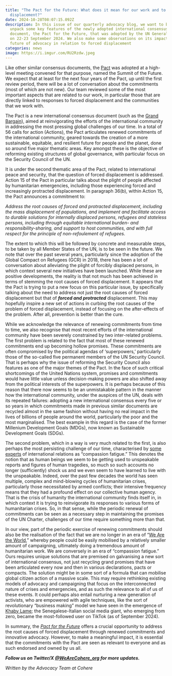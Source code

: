 ```yaml
---
title: "The Pact for the Future: What does it mean for our work and to forced
  displacement?"
date: 2024-10-28T08:07:15.092Z
description: In this issue of our quarterly advocacy blog, we want to briefly
  unpack some key features of the newly adopted international consensus
  document, the Pact for the Future, that was adopted by the UN General Assembly
  on 22-23 September 2024. We also make some observations on its impact on the
  future of advocacy in relation to forced displacement
categories: news
image: https://i.imgur.com/RU2Rzdw.jpeg
---
```

Like other similar consensus documents, the [Pact](https://www.un.org/sites/un2.un.org/files/sotf-pact_for_the_future_adopted.pdf) was adopted at a high-level meeting convened for that purpose, named the Summit of the Future. We expect that at least for the next four years of the Pact, up until  the first review period, there will be a lot of conversation about the commitments (most of which are not new). Our team reviewed some of the most important aspects that are related to our work, in particular those that are directly linked to responses to forced displacement and the communities that we work with. 

The Pact is a new international consensus document (such as the [Grand Bargain](https://interagencystandingcommittee.org/grand-bargain)), aimed at reinvigorating the efforts of the international community in addressing the most pressing global challenges of our time. In a total of 56 calls for action (Actions), the Pact articulates renewed commitments of the international community, geared towards the creation of a more sustainable, equitable, and resilient future for people and the planet, done so around five major thematic areas. Key amongst these is the objective of reforming existing structures of global governance, with particular focus on the Security Council of the UN. 

It is under the second thematic area of the Pact, related to international peace and security, that the question of forced displacement is addressed. Action 15 of the Pact in particular talks about the plight of people affected by humanitarian emergencies, including those experiencing forced and increasingly protracted displacement. In paragraph 36(b), within Action 15, the Pact announces a commitment to: 

*Address the root causes of forced and protracted displacement, including the mass displacement of populations, and implement and facilitate access to durable solutions for internally displaced persons, refugees and stateless persons, including through equitable international burden- and responsibility-sharing, and support to host communities, and with full respect for the principle of non-refoulement of refugees.*

The extent to which this will be followed by concrete and measurable steps, to be taken by all Member States of the UN, is to be seen in the future. We note that over the past several years, particularly since the adoption of the Global Compact on Refugees (GCR) in 2018, there has been a lot of conversation about alleviating the plight of forcibly displaced persons, in which context several new initiatives have been launched. While these are positive developments, the reality is that not much has been achieved in terms of stemming the root causes of forced displacement. It appears that the Pact is trying to put a new focus on this particular issue, by specifically talking about the need to address not just the root causes of forced displacement but that of ***forced and protracted*** displacement. This  may hopefully inspire a new set of actions in curbing the root causes of the problem of forced displacement, instead of focusing on the after-effects of the problem. After all, prevention is better than the cure.

While we acknowledge the relevance of renewing commitments from time to time, we also recognise that most recent efforts of the international community have been severely constrained by two inter-related problems. The first problem is related to the fact that most of these renewed commitments end up becoming hollow promises. These commitments are often compromised by the political agendas of ‘superpowers,’ particularly those of the so-called five permanent members of the UN Security Council. That is perhaps why the issue of reforming the Security Council also features as one of the major themes of the Pact. In the face of such critical shortcomings of the United Nations system, promises and commitments would have little value unless decision-making powers are also shifted away from the political interests of the superpowers. It is perhaps because of this reason that there now seems to be an unmistakable pattern in the manner how the international community, under the auspices of the UN, deals with its repeated failures: adopting a new international consensus every five or so years in which commitments made in previous similar documents are recycled almost in the same fashion without having no real impact in the lives of billions of people around the world, particularly the poor and the most marginalised. The best example in this regard is the case of the former Millenium Development Goals (MDGs), now known as Sustainable Development Goals (SDGs).

The second problem, which in a way is very much related to the first, is also perhaps the most persisting challenge of our time, characterised by [some experts](https://www.cambridge.org/core/books/abs/united-nations-peace-and-security/human-security-and-human-rights/BB9F7A6F554BA6BE5ADD6846491EE61E) of international relations as “compassion fatigue.” This denotes the notion that as human beings we seem to be getting used to unspeakable reports and figures of human tragedies, so much so such accounts no longer (sufficiently) shock us and we even seem to have learned to live with the unspeakable. Indeed, over the past few decades the world has seen multiple, complex and mind-blowing cycles of humanitarian crises, particularly those necessitated by armed conflicts; their intensive frequency means that they had a profound effect on our collective human agency. That is the crisis of humanity the international community finds itself in, in which context it is trying to reinvigorate its responses to various forms of humanitarian crises. So, in that sense, while the periodic renewal of commitments can be seen as a necessary step in maintaining the promises of the UN Charter, challenges of our time require something more than that.

In our view, part of the periodic exercise of renewing commitments should also be the realisation of the fact that we are no longer in an era of “[We Are the World](https://www.youtube.com/watch?v=p34sK9AYQN4),” whereby people could be easily mobilised by a relatively smaller amount of campaigning, ultimately doing a tremendous amount of humanitarian work. We are conversely in an era of “compassion fatigue.” Ours requires unique solutions that are premised on galvanising a new sort of international consensus, not just recycling grand promises that have been articulated every now and then in various declarations, pacts or compacts. The solution might be in some sort of a formula that can mobilise global citizen action of a massive scale. This may require rethinking existing models of advocacy and campaigning that focus on the interconnected nature of crises and emergencies, and as such the relevance to all of us of these events. It could perhaps also entail nurturing a new generation of activists, who are empowered with agile techniques, like the sort of revolutionary “business making” model we have seen in the emergence of [Khaby Lame](https://www.tiktok.com/@khaby.lame?lang=en); the Senegalese-Italian social media giant, who emerging from zero, became the most-followed user on TikTok (as of September 2024). 

In summary, the *[Pact for the Future](https://www.un.org/sites/un2.un.org/files/sotf-pact_for_the_future_adopted.pdf)* offers a crucial opportunity to address the root causes of forced displacement through renewed commitments and innovative advocacy. However, to make a meaningful impact, it is essential that the commitments with the Pact are seen as relevant to everyone and as such endorsed and owned by us all.





***Follow us on Twitter/X [@WeAreCohere_org](https://x.com/WeAreCohere_Org) for more updates.*** 

*Written by the Advocacy Team at Cohere*
